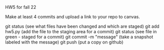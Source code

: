 HW5 for fall 22

Make at least 4 commits and upload a link to your repo to canvas.

git status (see what files have been changed and which are staged)
git add hw5.py (add the file to the staging area for a commit)
git status (see file in green - staged for a commit)
git commit -m "message" (take a snapshot labeled with the message)
git push (put a copy on github)
